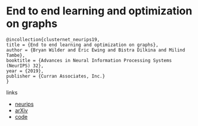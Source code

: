 # End to end learning and optimization on graphs

```
@incollection{clusternet_neurips19,
title = {End to end learning and optimization on graphs},
author = {Bryan Wilder and Eric Ewing and Bistra Dilkina and Milind Tambe},
booktitle = {Advances in Neural Information Processing Systems (NeurIPS) 32},
year = {2019},
publisher = {Curran Associates, Inc.}
}
```

links
- [neurips](https://nips.cc/Conferences/2019/Schedule?showEvent=13617)
- [arXiv](https://arxiv.org/abs/1905.13732)
- [code](https://github.com/bwilder0/clusternet)
